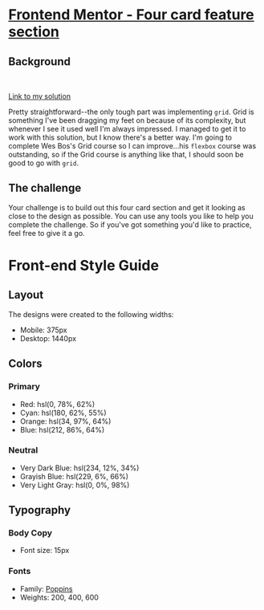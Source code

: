 # [Frontend Mentor - Four card feature section](https://four-card-frontend.netlify.app/)

## Background

<br>

[Link to my solution](https://github.com/aemann2/four-card-feature-section-master)

Pretty straightforward--the only tough part was implementing `grid`. Grid is something I've been dragging my feet on because of its complexity, but whenever I see it used well I'm always impressed. I managed to get it to work with this solution, but I know there's a better way. I'm going to complete Wes Bos's Grid course so I can improve...his `flexbox` course was outstanding, so if the Grid course is anything like that, I should soon be good to go with `grid`.

## The challenge

Your challenge is to build out this four card section and get it looking as close to the design as possible. You can use any tools you like to help you complete the challenge. So if you've got something you'd like to practice, feel free to give it a go.

# Front-end Style Guide

## Layout

The designs were created to the following widths:

- Mobile: 375px
- Desktop: 1440px

## Colors

### Primary

- Red: hsl(0, 78%, 62%)
- Cyan: hsl(180, 62%, 55%)
- Orange: hsl(34, 97%, 64%)
- Blue: hsl(212, 86%, 64%)

### Neutral

- Very Dark Blue: hsl(234, 12%, 34%)
- Grayish Blue: hsl(229, 6%, 66%)
- Very Light Gray: hsl(0, 0%, 98%)

## Typography

### Body Copy

- Font size: 15px

### Fonts

- Family: [Poppins](https://fonts.google.com/specimen/Poppins)
- Weights: 200, 400, 600
